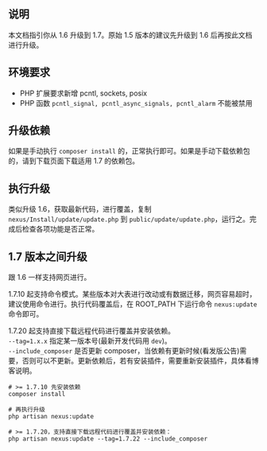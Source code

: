 <ArticleTopAd></ArticleTopAd>

## 说明
本文档指引你从 1.6 升级到 1.7。原始 1.5 版本的建议先升级到 1.6 后再按此文档进行升级。

## 环境要求

- PHP 扩展要求新增 pcntl, sockets, posix
- PHP 函数 `pcntl_signal, pcntl_async_signals, pcntl_alarm` 不能被禁用

## 升级依赖
如果是手动执行 `composer install` 的，正常执行即可。如果是手动下载依赖包的，请到下载页面下载适用 1.7 的依赖包。

## 执行升级
类似升级 1.6，获取最新代码，进行覆盖，复制 `nexus/Install/update/update.php` 到 `public/update/update.php`，运行之。完成后检查各项功能是否正常。

## 1.7 版本之间升级
跟 1.6 一样支持网页进行。

1.7.10 起支持命令模式。某些版本对大表进行改动或有数据迁移，网页容易超时，建议使用命令进行。执行代码覆盖后，在 ROOT_PATH 下运行命令 `nexus:update` 命令即可。

1.7.20 起支持直接下载远程代码进行覆盖并安装依赖。  
`--tag=1.x.x` 指定某一版本号(最新开发代码用 `dev`)。  
`--include_composer` 是否更新 composer，当依赖有更新时候(看发版公告)需要，否则可以不更新。更新依赖后，若有安装插件，需要重新安装插件，具体看博客说明。  

```
# >= 1.7.10 先安装依赖
composer install

# 再执行升级
php artisan nexus:update

# >= 1.7.20，支持直接下载远程代码进行覆盖并安装依赖：
php artisan nexus:update --tag=1.7.22 --include_composer
```
<!--
如果启用了 Octane 加速，记得重启 worker：
```
supervisorctl reload
```

:::warning
以下功能，一般用户无须理会！
:::

## 配置 Octane 加速(实验)
可选驱动为 roadrunner 或 swoole。  
如果使用 roadrunner，需要[下载其二进制文件](./downloads.md#roadrunner)放到 ROOT_PATH 下。  
如果使用 swoole，需要安装 swoole PHP 扩展。  

### 安装 supervisor

以下以 centos 7.9 手动安装为例：

```

# 安装
yum install supervisor 
 
# 启动
supervisord -c /etc/supervisor/supervisord.conf
```

其配置文件位于：`/etc/supervisor/supervisord.conf`，打开可以看到最后一行会引入 `/etc/supervisor/conf.d/` 目录下的 .ini 文件。  
在 conf.d 目录下新建 `nexus-worker.ini` 文件，内容为(**注意替换 ROOT_PATH, PHP_USER**，其中 `--server=xxx` 根据自己选择使用 `swoole` 或 `roadrunner`)：
```
[program:nexus-worker]
process_name=%(program_name)s_%(process_num)02d
command=php -d variables_order=EGPCS ROOT_PATH/artisan octane:start --server=xxx --host=0.0.0.0 --port=8000
autostart=true
autorestart=true
user=PHP_USER
redirect_stderr=true
stdout_logfile=/tmp/nexus-worker.log

```

保存好后执行以下命令启动之：
```
# 重新读取配置文件
supervisorctl reread

# 更新进程组
supervisorctl update

# 启动
supervisorctl start all
```

日志文件位于 `/tmp/nexus-worker.log`，查看是否正常。

***

如果是宝塔用户，可以直接商店安装`Supervisor管理器`，点击添加守护进程，按以下格式填写(**注意替换 ROOT_PATH, PHP_USER**，其中 `--server=xxx` 根据自己选择使用 `swoole` 或 `roadrunner`)：
```
名称：nexus-worker
启动用户：PHP_USER
运行目录: ROOT_PATH
启动命令：php -d variables_order=EGPCS artisan octane:start --server=xxx --host=0.0.0.0 --port=8000
进程数量：1
```

### 配置新 announce URL

1.7 新增了 announce 和 scrape 接口，地址是 `api/announce`。  
[站点设定]->[基础设定]->[Tracker地址] 修改为 `DOMAIN/api/announce`。    
[站点设定]->[安全设定]->[HTTPS Tracker地址]，如果有填写，也更改之。  

### 配置 nginx 转发

在 nginx 配置的 `/api` 部分，注释掉 try_files，添加转发内容：
```
location ^~ /api {

    # try_files $uri $uri/ /nexus.php$is_args$args;

    proxy_http_version 1.1;
    proxy_set_header Host $http_host;
    proxy_set_header Scheme $scheme;
    proxy_set_header SERVER_PORT $server_port;
    proxy_set_header REMOTE_ADDR $remote_addr;
    proxy_set_header X-Forwarded-For $proxy_add_x_forwarded_for;
    proxy_set_header Upgrade $http_upgrade;
    proxy_set_header Platform $http_platform;
    proxy_set_header User-Agent $http_user_agent;
    proxy_set_header Request-Id $request_id;
    proxy_pass http://127.0.0.1:8000;
}
```

重启 Nginx 后登录管理后台，看是否工作正常。如果正常，可以进一步配置下边的旧 announce 转发。

### 旧 announce 转发
对于之前下载的种子，仍然会请求旧接口。
配置了 Octane 加速，可以添加一个配置项，便会中转请求到新接口，否则依然使用旧的 announce 处理。
在 .env 中添加一项：
```
TRACKER_API_LOCAL_HOST=http://127.0.0.1:8000
```


## 接入 Elasticsearch(可选)

如果搜索功能对 Mysql 造成了较大压力，可以考虑将搜索功能交给 Elasticsearch（以下简称 ES）。  
建议在另外一台机器安装 ES ，内存至少 8G，具体安装教程网上搜索，并安装好 ik 中文分词。  
安装好后，在 .env 文件补充好相关配置：
```
ELASTICSEARCH_HOST=localhost
ELASTICSEARCH_PORT=9200
ELASTICSEARCH_SCHEME=https
ELASTICSEARCH_USER=elastic
ELASTICSEARCH_PASS=******
ELASTICSEARCH_SSL_VERIFICATION=/tmp/http_ca.crt
ELASTICSEARCH_ENABLED=1
```

现在 ES 都要求使用 https 连接，注意其证书要保证 php 有权限读取。最后一项是是否启用的意思，设置为 1 表示启用。若不启用留空即可。  
在数据导入之前可以设置为空，其他选项填写好后，在 ROOT_PATH 下执行到下命令进行测试并导入数据：

```
# 测试配置是否完好，如果没问题会返回 ES 服务器信息
php artisan es:info

# 创建索引
php artisan es:create_index

# 导入数据
php artisan es:import
```

数据导入成功后，好可将 `ELASTICSEARCH_ENABLED` 设置为 1，然后查看种子列表、新增/更新/删除/收藏种子看是否工作正常。  
如果发现不正常，可以修改为空不使用。
-->